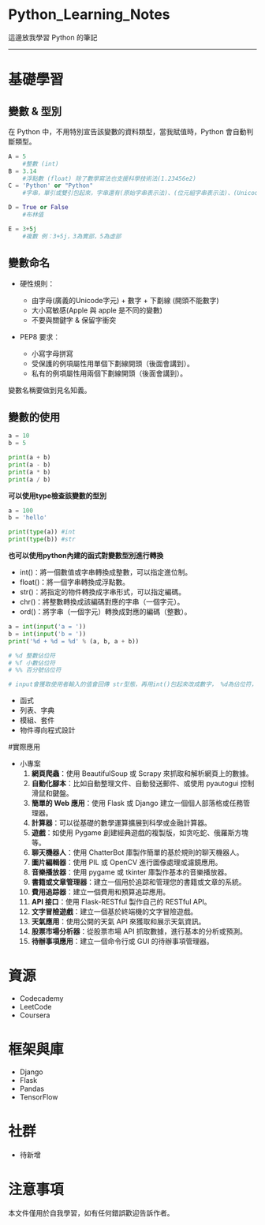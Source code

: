 # Python_Learning_Notes
這邊放我學習 Python 的筆記

---

# 基礎學習
  
 
## 變數 & 型別
  在 Python 中，不用特別宣告該變數的資料類型，當我賦值時，Python 會自動判斷類型。
  
  ``` python
  A = 5 
      #整數 (int)
  B = 3.14 
      #浮點數 (float) 除了數學寫法也支援科學技術法(1.23456e2)
  C = 'Python' or "Python" 
      #字串，單引或雙引包起來，字串還有(原始字串表示法)、(位元組字串表示法)、(Unicode字串表示法)

  D = True or False
      #布林值

  E = 3+5j
      #複數 例：3+5j，3為實部，5為虛部
  ```

## 變數命名

- 硬性規則：
  - 由字母(廣義的Unicode字元) + 數字 + 下劃線 (開頭不能數字)
  - 大小寫敏感(Apple 與 apple 是不同的變數)
  - 不要與關鍵字 & 保留字衝突

- PEP8 要求：
  - 小寫字母拼寫
  - 受保護的例項屬性用單個下劃線開頭（後面會講到）。
  - 私有的例項屬性用兩個下劃線開頭（後面會講到）。

變數名稱要做到見名知義。

## 變數的使用

``` python
a = 10
b = 5

print(a + b)
print(a - b)
print(a * b)
print(a / b)
```

**可以使用type檢查該變數的型別**

``` python
a = 100
b = 'hello'

print(type(a)) #int
print(type(b)) #str
```

**也可以使用python內建的函式對變數型別進行轉換**

- int()：將一個數值或字串轉換成整數，可以指定進位制。
- float()：將一個字串轉換成浮點數。
- str()：將指定的物件轉換成字串形式，可以指定編碼。
- chr()：將整數轉換成該編碼對應的字串（一個字元）。
- ord()：將字串（一個字元）轉換成對應的編碼（整數）。

``` python 
a = int(input('a = '))
b = int(input('b = '))
print('%d + %d = %d' % (a, b, a + b))

# %d 整數佔位符
# %f 小數佔位符
# %% 百分號佔位符

# input會獲取使用者輸入的值會回傳 str型態，再用int()包起來改成數字， %d為佔位符，表示整數，將括號中的值替換到佔位符中。
```



- 函式
- 列表、字典
- 模組、套件
- 物件導向程式設計

#實際應用

- 小專案
    1. **網頁爬蟲**：使用 BeautifulSoup 或 Scrapy 來抓取和解析網頁上的數據。
    2. **自動化腳本**：比如自動整理文件、自動發送郵件、或使用 pyautogui 控制滑鼠和鍵盤。
    3. **簡單的 Web 應用**：使用 Flask 或 Django 建立一個個人部落格或任務管理器。
    4. **計算器**：可以從基礎的數學運算擴展到科學或金融計算器。
    5. **遊戲**：如使用 Pygame 創建經典遊戲的複製版，如贪吃蛇、俄羅斯方塊等。
    6. **聊天機器人**：使用 ChatterBot 庫製作簡單的基於規則的聊天機器人。
    7. **圖片編輯器**：使用 PIL 或 OpenCV 進行圖像處理或濾鏡應用。
    8. **音樂播放器**：使用 pygame 或 tkinter 庫製作基本的音樂播放器。
    9. **書籍或文章管理器**：建立一個用於追踪和管理您的書籍或文章的系統。
    10. **費用追踪器**：建立一個費用和預算追踪應用。
    11. **API 接口**：使用 Flask-RESTful 製作自己的 RESTful API。
    12. **文字冒險遊戲**：建立一個基於終端機的文字冒險遊戲。
    13. **天氣應用**：使用公開的天氣 API 來獲取和展示天氣資訊。
    14. **股票市場分析器**：從股票市場 API 抓取數據，進行基本的分析或預測。
    15. **待辦事項應用**：建立一個命令行或 GUI 的待辦事項管理器。

# 資源
- Codecademy
- LeetCode
- Coursera

# 框架與庫
- Django
- Flask
- Pandas
- TensorFlow

# 社群

- 待新增

# 注意事項
本文件僅用於自我學習，如有任何錯誤歡迎告訴作者。